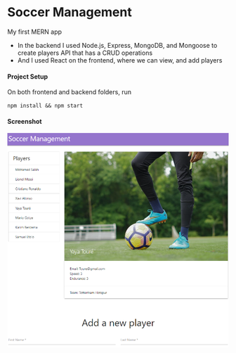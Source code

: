 # Soccer Management

My first MERN app

- In the backend I used Node.js, Express, MongoDB, and Mongoose to create players API that has a CRUD operations
- And I used React on the frontend, where we can view, and add players

#### Project Setup

On both frontend and backend folders, run

```
npm install && npm start
```

#### Screenshot

![app-screenshot](./app-screenshot.png)

